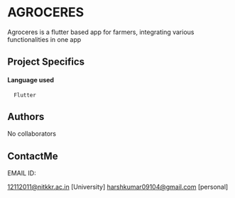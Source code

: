 
# AGROCERES

Agroceres is a flutter based app for farmers, integrating various functionalities in one app



## Project Specifics

#### Language used 

```http
  Flutter
```


## Authors

No collaborators


## ContactMe

EMAIL ID: 

12112011@nitkkr.ac.in [University]
harshkumar09104@gmail.com [personal]




 
